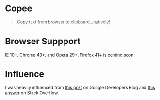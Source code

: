 ﻿# Copee

> Copy text from browser to clipboard...natively!

# Browser Suppport

IE 10+, Chrome 43+, and Opera 29+. Firefox 41+ is coming soon.

# Influence

I was heavily influenced from [this post](https://developers.google.com/web/updates/2015/04/cut-and-copy-commands) on Google Developers Blog and [this answer](http://stackoverflow.com/a/30810322/266535) on Stack Overflow.